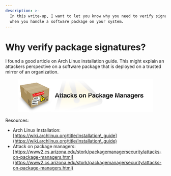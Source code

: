 ```yaml
---
description: >-
  In this write-up, I want to let you know why you need to verify signatures
  when you handle a software package on your system.
---
```


# Why verify package signatures?

I found a good article on Arch Linux installation guide. This might explain an attackers perspective on a software package that is deployed on a trusted mirror of an organization.

<figure><img src="../.gitbook/assets/packagemanagers.png" alt=""><figcaption></figcaption></figure>

Resources:

* Arch Linux Installation: [https://wiki.archlinux.org/title/Installation\_guide](https://wiki.archlinux.org/title/Installation\_guide)
* Attack on package managers: [https://www2.cs.arizona.edu/stork/packagemanagersecurity/attacks-on-package-managers.html](https://www2.cs.arizona.edu/stork/packagemanagersecurity/attacks-on-package-managers.html)
